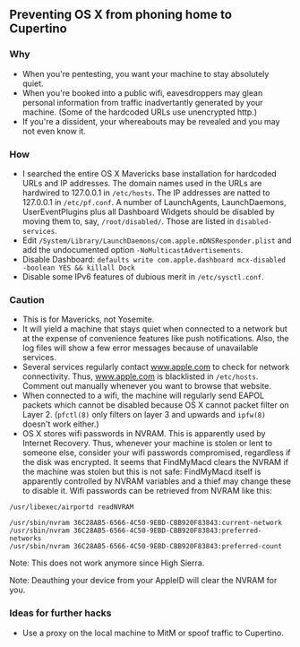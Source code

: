## Preventing OS X from phoning home to Cupertino

### Why

* When you're pentesting, you want your machine to stay absolutely quiet.
* When you're booked into a public wifi, eavesdroppers may glean personal information from traffic inadvertantly generated by your machine. (Some of the hardcoded URLs use unencrypted http.)
* If you're a dissident, your whereabouts may be revealed and you may not even know it.

### How

* I searched the entire OS X Mavericks base installation for hardcoded URLs and IP addresses. The domain names used in the URLs are hardwired to 127.0.0.1 in `/etc/hosts`. The IP addresses are natted to 127.0.0.1 in `/etc/pf.conf`. A number of LaunchAgents, LaunchDaemons, UserEventPlugins plus all Dashboard Widgets should be disabled by moving them to, say, `/root/disabled/`. Those are listed in `disabled-services`.
* Edit `/System/Library/LaunchDaemons/com.apple.mDNSResponder.plist` and add the undocumented option `-NoMulticastAdvertisements`.
* Disable Dashboard: `defaults write com.apple.dashboard mcx-disabled -boolean YES && killall Dock`
* Disable some IPv6 features of dubious merit in `/etc/sysctl.conf`.

### Caution

* This is for Mavericks, not Yosemite.
* It will yield a machine that stays quiet when connected to a network but at the expense of convenience features like push notifications. Also, the log files will show a few error messages because of unavailable services.
* Several services regularly contact www.apple.com to check for network connectivity. Thus, www.apple.com is blacklisted in `/etc/hosts`. Comment out manually whenever you want to browse that website.
* When connected to a wifi, the machine will regularly send EAPOL packets which cannot be disabled because OS X cannot packet filter on Layer 2. (`pfctl(8)` only filters on layer 3 and upwards and `ipfw(8)` doesn't work either.)
* OS X stores wifi passwords in NVRAM. This is apparently used by Internet Recovery. Thus, whenever your machine is stolen or lent to someone else, consider your wifi passwords compromised, regardless if the disk was encrypted. It seems that FindMyMacd clears the NVRAM if the machine was stolen but this is not safe: FindMyMacd itself is apparently controlled by NVRAM variables and a thief may change these to disable it. Wifi passwords can be retrieved from NVRAM like this:
```
/usr/libexec/airportd readNVRAM

/usr/sbin/nvram 36C28AB5-6566-4C50-9EBD-CBB920F83843:current-network
/usr/sbin/nvram 36C28AB5-6566-4C50-9EBD-CBB920F83843:preferred-networks
/usr/sbin/nvram 36C28AB5-6566-4C50-9EBD-CBB920F83843:preferred-count
```

Note: This does not work anymore since High Sierra.

Note: Deauthing your device from your AppleID will clear the NVRAM for you.

### Ideas for further hacks

* Use a proxy on the local machine to MitM or spoof traffic to Cupertino.
